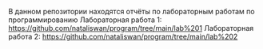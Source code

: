 В данном репозитории находятся отчёты по лабораторным работам по программированию
Лабораторная работа 1: https://github.com/nataliswan/program/tree/main/lab%201
Лабораторная работа 2: https://github.com/nataliswan/program/tree/main/lab%202
